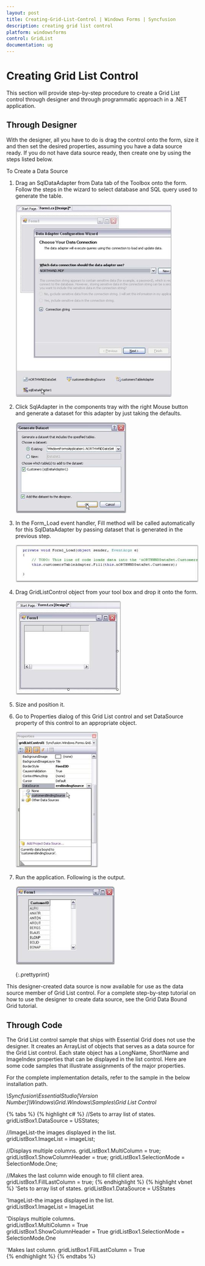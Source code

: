 ```yaml
---
layout: post
title: Creating-Grid-List-Control | Windows Forms | Syncfusion
description: creating grid list control
platform: windowsforms
control: GridList
documentation: ug
---
```


# Creating Grid List Control

This section will provide step-by-step procedure to create a Grid List control through designer and through programmatic approach in a .NET application.

## Through Designer

With the designer, all you have to do is drag the control onto the form, size it and then set the desired properties, assuming you have a data source ready. If you do not have data source ready, then create one by using the steps listed below.

To Create a Data Source

1. Drag an SqlDataAdapter from Data tab of the Toolbox onto the form. Follow the steps in the wizard to select database and SQL query used to generate the table.

   ![](Creating-Grid-List-Control_images/Creating-Grid-List-Control_img1.jpeg)



2. Click SqlAdapter in the components tray with the right Mouse button and generate a dataset for this adapter by just taking the defaults. 

   ![](Creating-Grid-List-Control_images/Creating-Grid-List-Control_img2.jpeg) 





3. In the Form_Load event handler, Fill method will be called automatically for this SqlDataAdapter by passing dataset that is generated in the previous step.

   ![](Creating-Grid-List-Control_images/Creating-Grid-List-Control_img3.jpeg) 



4. Drag GridListControl object from your tool box and drop it onto the form.

   ![](Creating-Grid-List-Control_images/Creating-Grid-List-Control_img4.jpeg) 



5. Size and position it.
6. Go to Properties dialog of this Grid List control and set DataSource property of this control to an appropriate object.

   ![](Creating-Grid-List-Control_images/Creating-Grid-List-Control_img5.jpeg) 



7. Run the application. Following is the output.

   ![](Creating-Grid-List-Control_images/Creating-Grid-List-Control_img6.jpeg) 

   {:.prettyprint}

This designer-created data source is now available for use as the data source member of Grid List control. For a complete step-by-step tutorial on how to use the designer to create data source, see the Grid Data Bound Grid tutorial.

## Through Code

The Grid List control sample that ships with Essential Grid does not use the designer. It creates an ArrayList of objects that serves as a data source for the Grid List control. Each state object has a LongName, ShortName and ImageIndex properties that can be displayed in the list control. Here are some code samples that illustrate assignments of the major properties. 

For the complete implementation details, refer to the sample in the below installation path.

_<Install Location>\Syncfusion\EssentialStudio\[Version Number]\Windows\Grid.Windows\Samples\Grid List Control_


{% tabs %}
{% highlight c# %}
//Sets to array list of states.
gridListBox1.DataSource = USStates;

//ImageList-the images displayed in the list.      
gridListBox1.ImageList = imageList;

//Displays multiple columns.
gridListBox1.MultiColumn = true;
gridListBox1.ShowColumnHeader = true;
gridListBox1.SelectionMode = SelectionMode.One;

//Makes the last column wide enough to fill client area.
gridListBox1.FillLastColumn = true; 
{% endhighlight  %}
{% highlight vbnet %}
'Sets to array list of states.
gridListBox1.DataSource = USStates        

'ImageList-the images displayed in the list.       
gridListBox1.ImageList = ImageList           

'Displays multiple columns.       
gridListBox1.MultiColumn = True                
gridListBox1.ShowColumnHeader = True
gridListBox1.SelectionMode = SelectionMode.One

'Makes last column.
gridListBox1.FillLastColumn = True             
{% endhighlight  %}
{% endtabs %}

